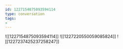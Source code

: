 ```yaml
---
id: 1227154875093594114
type: conversation
tags:
- 
---
```

![[1227154875093594114]]
![[1227220550059085824]]
![[1227237425237258247]]

